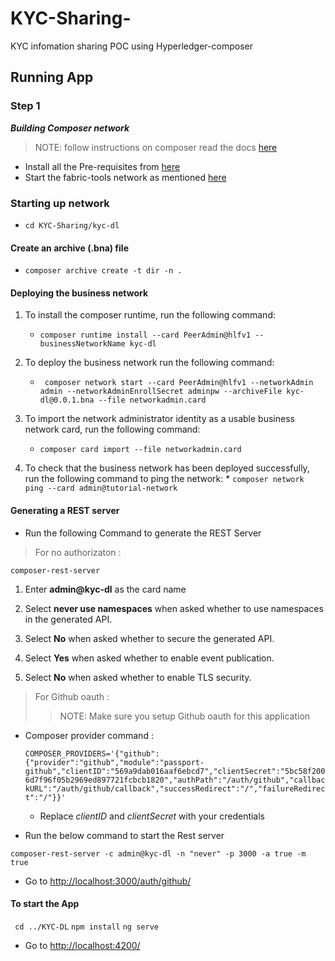 # KYC-Sharing-
KYC infomation sharing POC using Hyperledger-composer

## Running App

### Step 1 

***Building Composer network***

> NOTE: follow instructions on composer read the docs [here](https://hyperledger.github.io/composer/next/installing/installing-index)

* Install all the Pre-requisites from [here](https://hyperledger.github.io/composer/next/installing/installing-prereqs)
* Start the fabric-tools network as mentioned [here](https://hyperledger.github.io/composer/next/installing/development-tools)

### Starting up network 

* ` cd KYC-Sharing/kyc-dl `

#### Create an archive (.bna) file
    
* `composer archive create -t dir -n .`

#### Deploying the business network

1. To install the composer runtime, run the following command:
    * `composer runtime install --card PeerAdmin@hlfv1 --businessNetworkName kyc-dl`

2. To deploy the business network run the following command:
    * ` composer network start --card PeerAdmin@hlfv1 --networkAdmin admin --networkAdminEnrollSecret adminpw --archiveFile kyc-dl@0.0.1.bna --file networkadmin.card`

3. To import the network administrator identity as a usable business network card, run the following command:
    * `composer card import --file networkadmin.card`

4. To check that the business network has been deployed successfully, run the following command to ping the network:
        * `composer network ping --card admin@tutorial-network`

#### Generating a REST server

* Run the following Command to generate the REST Server

> For no authorizaton :

`composer-rest-server` 

1. Enter **admin@kyc-dl** as the card name

2. Select **never use namespaces** when asked whether to use namespaces in the generated API.

3. Select **No** when asked whether to secure the generated API.

4. Select **Yes** when asked whether to enable event publication.

5. Select **No** when asked whether to enable TLS security.

> For Github oauth :
>> NOTE: Make sure you setup Github oauth for this application
* Composer provider command :

    `COMPOSER_PROVIDERS='{"github":{"provider":"github","module":"passport-github","clientID":"569a9dab016aaf6ebcd7","clientSecret":"5bc58f2006d7f96f05b2969ed897721fcbcb1820","authPath":"/auth/github","callbackURL":"/auth/github/callback","successRedirect":"/","failureRedirect":"/"}}'`
    * Replace *clientID* and *clientSecret* with your credentials
* Run the below command to start the Rest server

 `composer-rest-server -c admin@kyc-dl -n "never" -p 3000 -a true -m true`

* Go to [http://localhost:3000/auth/github/](http://localhost:3000/auth/github/)

#### To start the App 

` cd ../KYC-DL`
` npm install `
` ng serve ` 

* Go to [http://localhost:4200/](http://localhost:4200)
